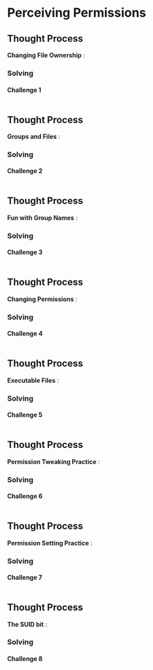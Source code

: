 # Perceiving Permissions





## Thought Process
**Changing File Ownership** : 
### Solving 

#### Challenge 1
```bash

```
## Thought Process
**Groups and Files** : 
### Solving 

#### Challenge 2
```bash

```
## Thought Process
**Fun with Group Names** : 
### Solving 

#### Challenge 3
```bash

```
## Thought Process
**Changing Permissions** : 
### Solving 

#### Challenge 4
```bash

```
## Thought Process
**Executable Files** : 
### Solving 

#### Challenge 5
```bash

```
## Thought Process
**Permission Tweaking Practice** : 
### Solving 

#### Challenge 6
```bash

```
## Thought Process
**Permission Setting Practice** : 
### Solving 

#### Challenge 7
```bash

```
## Thought Process
**The SUID bit** : 
### Solving 

#### Challenge 8
```bash

```
